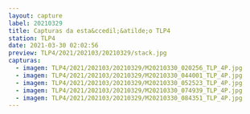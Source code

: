 ```yaml
---
layout: capture
label: 20210329
title: Capturas da esta&ccedil;&atilde;o TLP4
station: TLP4
date: 2021-03-30 02:02:56
preview: TLP4/2021/202103/20210329/stack.jpg
capturas:
  - imagem: TLP4/2021/202103/20210329/M20210330_020256_TLP_4P.jpg
  - imagem: TLP4/2021/202103/20210329/M20210330_044001_TLP_4P.jpg
  - imagem: TLP4/2021/202103/20210329/M20210330_052523_TLP_4P.jpg
  - imagem: TLP4/2021/202103/20210329/M20210330_074939_TLP_4P.jpg
  - imagem: TLP4/2021/202103/20210329/M20210330_084351_TLP_4P.jpg
---
```

